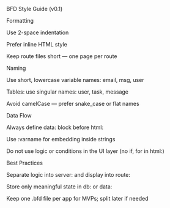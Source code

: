 BFD Style Guide (v0.1)

Formatting

Use 2-space indentation

Prefer inline HTML style

Keep route files short — one page per route

Naming

Use short, lowercase variable names: email, msg, user

Tables: use singular names: user, task, message

Avoid camelCase — prefer snake_case or flat names

Data Flow

Always define data: block before html:

Use :varname for embedding inside strings

Do not use logic or conditions in the UI layer (no if, for in html:)

Best Practices

Separate logic into server: and display into route:

Store only meaningful state in db: or data:

Keep one .bfd file per app for MVPs; split later if needed